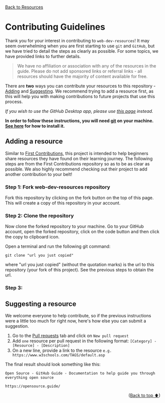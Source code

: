 <a id="readme-top"></a>

[Back to Resources](/README.md)

# Contributing Guidelines

Thank you for your interest in contributing to `web-dev-resources`! It may seem overwhelming when you are first starting to use `git` and `GitHub`, but we have tried to detail the steps as clearly as possible. For some topics, we have provided links to further details.

> We have no affiliation or association with any of the resources in the guide. Please do not add sponsored links or referral links - all resources should have the majority of content available for free.

There are **two** ways you can contribute your resources to this repository - [Adding](#adding-a-resource) and [Suggesting](#suggesting-a-resource). We recommend trying to add a resource first, as this will help you with making contributions to future projects that use this process.

_If you wish to use the GitHub Desktop app, please use [this page](./docs/github-desktop.md) instead._

**In order to follow these instructions, you will need [git][git-introduction] on your machine. [See here][git-install] for how to install it.**

## Adding a resource

Similar to [First Contributions][first-contributions], this project is intended to help beginners share resources they have found on their learning journey. The following steps are from the First Contributions repository so as to be as clear as possible. We also highly recommend checking out their project to add another contribution to your belt!

### Step 1: Fork web-dev-resources repository

Fork this repository by clicking on the fork button on the top of this page. This will create a copy of this repository in your account.

### Step 2: Clone the repository

Now clone the forked repository to your machine. Go to your GitHub account, open the forked repository, click on the code button and then click the copy to clipboard icon.

Open a terminal and run the following git command:

```
git clone "url you just copied"
```

where "url you just copied" (without the quotation marks) is the url to this repository (your fork of this project). See the previous steps to obtain the url.

### Step 3:

## Suggesting a resource

We welcome everyone to help contribute, so if the previous instructions were a little too much for right now, here's how else you can submit a suggestion.

1. Go to the [Pull requests][pull-requests] tab and click on `New pull request`
2. Add `one` resource per pull request in the following format: `[Category] - [Resource] - [Description]`
3. On a new line, provide a link to the resource `e.g. https://www.w3schools.com/TAGS/default.asp`

The final result should look something like this:

```
Open Source - GitHub Guide - Documentation to help guide you through everything open source

https://opensource.guide/
```

<p align="right">(<a href="#readme-top">Back to top ⬆</a>)</p>

<!-- MARKDOWN LINKS -->

[git-introduction]: https://www.w3schools.com/git/git_intro.asp?remote=github
[git-install]: https://docs.github.com/en/get-started/quickstart/set-up-git
[first-contributions]: https://github.com/firstcontributions/first-contributions
[pull-requests]: https://github.com/notMyFirstCodeo/web-dev-resources/pulls
